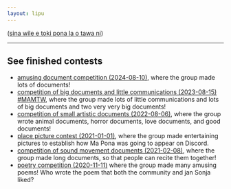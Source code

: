 ```yaml
---
layout: lipu
---
```

([sina wile e toki pona la o tawa ni](index.md))


***

## See finished contests
- [amusing document competition (2024-08-10)](/mamtt/lipu-musi/), where the group made lots of documents!
- [competition of big documents and little communications (2023-08-15) #MAMTW](/toki-en-lipu/index_en.md), where the group made lots of little communications and lots of big documents and two very very big documents!
- [competition of small artistic documents (2022-08-06)](lipu-lili/index_en.md), where the group wrote animal documents, horror documents, love documents, and good documents!
- [place picture contest (2021-01-01)](sitelen-ma/index_en.md), where the group made entertaining pictures to establish how Ma Pona was going to appear on Discord.
- [competition of sound movement documents (2021-02-08)](lipu-kalama-tawa/index_en.md), where the group made long documents, so that people can recite them together! 
- [poetry competition (2020-11-11)](toki-musi-lili/index_en.md) where the group made many amusing poems! Who wrote the poem that both the community and jan Sonja liked?

